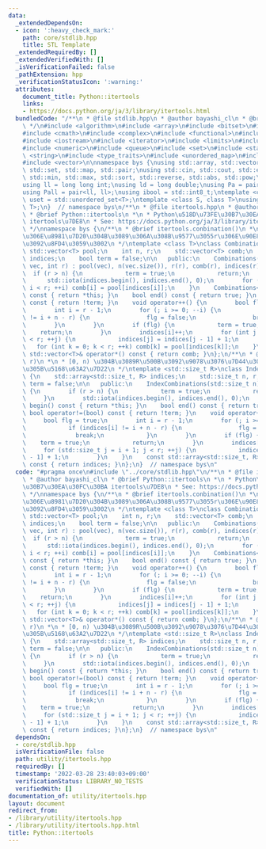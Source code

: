 ```yaml
---
data:
  _extendedDependsOn:
  - icon: ':heavy_check_mark:'
    path: core/stdlib.hpp
    title: STL Template
  _extendedRequiredBy: []
  _extendedVerifiedWith: []
  _isVerificationFailed: false
  _pathExtension: hpp
  _verificationStatusIcon: ':warning:'
  attributes:
    document_title: Python::itertools
    links:
    - https://docs.python.org/ja/3/library/itertools.html
  bundledCode: "/**\n * @file stdlib.hpp\n * @author bayashi_cl\n * @brief STL Template\n\
    \ */\n#include <algorithm>\n#include <array>\n#include <bitset>\n#include <cassert>\n\
    #include <cmath>\n#include <complex>\n#include <functional>\n#include <iomanip>\n\
    #include <iostream>\n#include <iterator>\n#include <limits>\n#include <map>\n\
    #include <numeric>\n#include <queue>\n#include <set>\n#include <stack>\n#include\
    \ <string>\n#include <type_traits>\n#include <unordered_map>\n#include <unordered_set>\n\
    #include <vector>\n\nnamespace bys {\nusing std::array, std::vector, std::string,\
    \ std::set, std::map, std::pair;\nusing std::cin, std::cout, std::endl;\nusing\
    \ std::min, std::max, std::sort, std::reverse, std::abs, std::pow;\n\n// alias\n\
    using ll = long long int;\nusing ld = long double;\nusing Pa = pair<int, int>;\n\
    using Pall = pair<ll, ll>;\nusing ibool = std::int8_t;\ntemplate <class T>\nusing\
    \ uset = std::unordered_set<T>;\ntemplate <class S, class T>\nusing umap = std::unordered_map<S,\
    \ T>;\n}  // namespace bys\n/**\n * @file itertools.hpp\n * @author bayashi_cl\n\
    \ * @brief Python::itertools\n *\n * Python\u518D\u73FE\u30B7\u30EA\u30FC\u30BA\
    \ itertools\u7DE8\n * See: https://docs.python.org/ja/3/library/itertools.html\n\
    \ */\nnamespace bys {\n/**\n * @brief itertools.conbination()\n *\n * \u5165\u529B\
    \u306E\u8981\u7D20\u304B\u3089\u306A\u308B\u9577\u3055r\u306E\u90E8\u5206\u5217\
    \u3092\u8FD4\u3059\u3002\n */\ntemplate <class T>\nclass Combinations {\n    const\
    \ std::vector<T> pool;\n    int n, r;\n    std::vector<T> comb;\n    std::vector<int>\
    \ indices;\n    bool term = false;\n\n   public:\n    Combinations(const std::vector<T>&\
    \ vec, int r) : pool(vec), n(vec.size()), r(r), comb(r), indices(r) {\n      \
    \  if (r > n) {\n            term = true;\n            return;\n        }\n  \
    \      std::iota(indices.begin(), indices.end(), 0);\n        for (int i = 0;\
    \ i < r; ++i) comb[i] = pool[indices[i]];\n    }\n    Combinations<T> begin()\
    \ const { return *this; }\n    bool end() const { return true; }\n    bool operator!=(bool)\
    \ const { return !term; }\n    void operator++() {\n        bool flg = true;\n\
    \        int i = r - 1;\n        for (; i >= 0; --i) {\n            if (indices[i]\
    \ != i + n - r) {\n                flg = false;\n                break;\n    \
    \        }\n        }\n        if (flg) {\n            term = true;\n        \
    \    return;\n        }\n        indices[i]++;\n        for (int j = i + 1; j\
    \ < r; ++j) {\n            indices[j] = indices[j - 1] + 1;\n        }\n     \
    \   for (int k = 0; k < r; ++k) comb[k] = pool[indices[k]];\n    }\n    const\
    \ std::vector<T>& operator*() const { return comb; }\n};\n/**\n * @brief itertools.combinations(range(n),\
    \ r)\n *\n * [0, n) \u304B\u3089R\u500B\u3092\u9078\u3076\u7D44\u307F\u5408\u308F\
    \u305B\u5168\u63A2\u7D22\n */\ntemplate <std::size_t R>\nclass IndexCombinations\
    \ {\n    std::array<std::size_t, R> indices;\n    std::size_t n, r;\n    bool\
    \ term = false;\n\n   public:\n    IndexCombinations(std::size_t n) : n(n), r(indices.size())\
    \ {\n        if (r > n) {\n            term = true;\n            return;\n   \
    \     }\n        std::iota(indices.begin(), indices.end(), 0);\n    }\n    IndexCombinations\
    \ begin() const { return *this; }\n    bool end() const { return true; }\n   \
    \ bool operator!=(bool) const { return !term; }\n    void operator++() {\n   \
    \     bool flg = true;\n        int i = r - 1;\n        for (; i >= 0; --i) {\n\
    \            if (indices[i] != i + n - r) {\n                flg = false;\n  \
    \              break;\n            }\n        }\n        if (flg) {\n        \
    \    term = true;\n            return;\n        }\n        indices[i]++;\n   \
    \     for (std::size_t j = i + 1; j < r; ++j) {\n            indices[j] = indices[j\
    \ - 1] + 1;\n        }\n    }\n    const std::array<std::size_t, R>& operator*()\
    \ const { return indices; }\n};\n}  // namespace bys\n"
  code: "#pragma once\n#include \"../core/stdlib.hpp\"\n/**\n * @file itertools.hpp\n\
    \ * @author bayashi_cl\n * @brief Python::itertools\n *\n * Python\u518D\u73FE\
    \u30B7\u30EA\u30FC\u30BA itertools\u7DE8\n * See: https://docs.python.org/ja/3/library/itertools.html\n\
    \ */\nnamespace bys {\n/**\n * @brief itertools.conbination()\n *\n * \u5165\u529B\
    \u306E\u8981\u7D20\u304B\u3089\u306A\u308B\u9577\u3055r\u306E\u90E8\u5206\u5217\
    \u3092\u8FD4\u3059\u3002\n */\ntemplate <class T>\nclass Combinations {\n    const\
    \ std::vector<T> pool;\n    int n, r;\n    std::vector<T> comb;\n    std::vector<int>\
    \ indices;\n    bool term = false;\n\n   public:\n    Combinations(const std::vector<T>&\
    \ vec, int r) : pool(vec), n(vec.size()), r(r), comb(r), indices(r) {\n      \
    \  if (r > n) {\n            term = true;\n            return;\n        }\n  \
    \      std::iota(indices.begin(), indices.end(), 0);\n        for (int i = 0;\
    \ i < r; ++i) comb[i] = pool[indices[i]];\n    }\n    Combinations<T> begin()\
    \ const { return *this; }\n    bool end() const { return true; }\n    bool operator!=(bool)\
    \ const { return !term; }\n    void operator++() {\n        bool flg = true;\n\
    \        int i = r - 1;\n        for (; i >= 0; --i) {\n            if (indices[i]\
    \ != i + n - r) {\n                flg = false;\n                break;\n    \
    \        }\n        }\n        if (flg) {\n            term = true;\n        \
    \    return;\n        }\n        indices[i]++;\n        for (int j = i + 1; j\
    \ < r; ++j) {\n            indices[j] = indices[j - 1] + 1;\n        }\n     \
    \   for (int k = 0; k < r; ++k) comb[k] = pool[indices[k]];\n    }\n    const\
    \ std::vector<T>& operator*() const { return comb; }\n};\n/**\n * @brief itertools.combinations(range(n),\
    \ r)\n *\n * [0, n) \u304B\u3089R\u500B\u3092\u9078\u3076\u7D44\u307F\u5408\u308F\
    \u305B\u5168\u63A2\u7D22\n */\ntemplate <std::size_t R>\nclass IndexCombinations\
    \ {\n    std::array<std::size_t, R> indices;\n    std::size_t n, r;\n    bool\
    \ term = false;\n\n   public:\n    IndexCombinations(std::size_t n) : n(n), r(indices.size())\
    \ {\n        if (r > n) {\n            term = true;\n            return;\n   \
    \     }\n        std::iota(indices.begin(), indices.end(), 0);\n    }\n    IndexCombinations\
    \ begin() const { return *this; }\n    bool end() const { return true; }\n   \
    \ bool operator!=(bool) const { return !term; }\n    void operator++() {\n   \
    \     bool flg = true;\n        int i = r - 1;\n        for (; i >= 0; --i) {\n\
    \            if (indices[i] != i + n - r) {\n                flg = false;\n  \
    \              break;\n            }\n        }\n        if (flg) {\n        \
    \    term = true;\n            return;\n        }\n        indices[i]++;\n   \
    \     for (std::size_t j = i + 1; j < r; ++j) {\n            indices[j] = indices[j\
    \ - 1] + 1;\n        }\n    }\n    const std::array<std::size_t, R>& operator*()\
    \ const { return indices; }\n};\n}  // namespace bys\n"
  dependsOn:
  - core/stdlib.hpp
  isVerificationFile: false
  path: utility/itertools.hpp
  requiredBy: []
  timestamp: '2022-03-28 23:40:03+09:00'
  verificationStatus: LIBRARY_NO_TESTS
  verifiedWith: []
documentation_of: utility/itertools.hpp
layout: document
redirect_from:
- /library/utility/itertools.hpp
- /library/utility/itertools.hpp.html
title: Python::itertools
---
```

